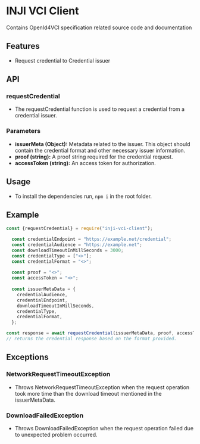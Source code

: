 # INJI VCI Client

Contains OpenId4VCI specification related source code and documentation

## Features

- Request credential to Credential issuer

## API
### requestCredential
- The requestCredential function is used to request a credential from a credential issuer.

### Parameters

- **issuerMeta (Object):** Metadata related to the issuer. This object should contain the credential format and other necessary issuer information.
- **proof (string):**  A proof string required for the credential request.
- **accessToken (string):** An access token for authorization.

## Usage
- To install the dependencies run,
```npm i``` in the root folder.

## Example

```javascript
const {requestCredential} = require("inji-vci-client");

  const credentialEndpoint = "https://example.net/credential";
  const credentialAudience = "https://example.net";
  const downloadTimeoutInMillSeconds = 3000;
  const credentialType = ["<>"];
  const credentialFormat = "<>";
  
  const proof = "<>";
  const accessToken = "<>";
  
  const issuerMetaData = {
    credentialAudience,
    credentialEndpoint,
    downloadTimeoutInMillSeconds,
    credentialType,
    credentialFormat,
  };

const response = await requestCredential(issuerMetaData, proof, accessToken);
// returns the credential response based on the format provided.
```
## Exceptions 
### NetworkRequestTimeoutException

- Throws NetworkRequestTimeoutException when the request operation took more time than the download timeout mentioned in the issuerMetaData.

### DownloadFailedException

- Throws DownloadFailedException when the request operation failed due to unexpected problem occurred.
